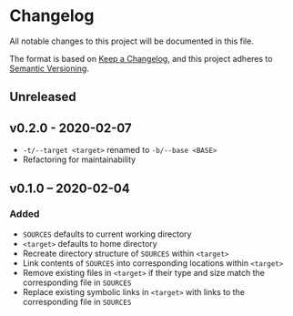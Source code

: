 # Changelog

All notable changes to this project will be documented in this file.

The format is based on [Keep a Changelog][], and this project adheres to
[Semantic Versioning][].

## Unreleased

## v0.2.0 - 2020-02-07

- `-t/--target <target>` renamed to `-b/--base <BASE>`
- Refactoring for maintainability

## v0.1.0 – 2020-02-04

### Added

- `SOURCES` defaults to current working directory
- `<target>` defaults to home directory
- Recreate directory structure of `SOURCES` within `<target>`
- Link contents of `SOURCES` into corresponding locations within `<target>`
- Remove existing files in `<target>` if their type and size match the
  corresponding file in `SOURCES`
- Replace existing symbolic links in `<target>` with links to the corresponding
  file in `SOURCES`

[keep a changelog]: https://keepachangelog.com/en/1.0.0/
[semantic versioning]: https://semver.org/spec/v2.0.0.html
